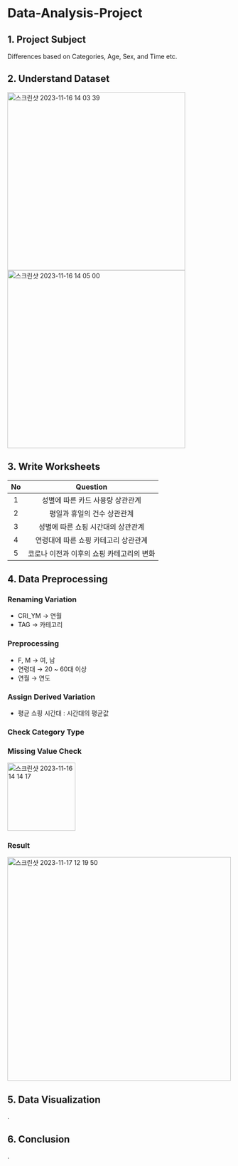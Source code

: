 # Data-Analysis-Project

## 1. Project Subject

Differences based on Categories, Age, Sex, and Time etc.

## 2. Understand Dataset

 <img width="400" heigh="380" alt="스크린샷 2023-11-16 14 03 39" src="https://github.com/hyunsoi/Data-Analysis-Project/assets/102220333/50a589bd-a8be-4714-9fb7-326b01205cbe">
 <img width="400" heigh="380" alt="스크린샷 2023-11-16 14 05 00" src="https://github.com/hyunsoi/Data-Analysis-Project/assets/102220333/c714afa7-0f3c-4dba-904a-56e82d20bfc6">

## 3. Write Worksheets
|No|Question|
|:---:|:---:|
|1 | 성별에 따른 카드 사용량 상관관계|
|2 | 평일과 휴일의 건수 상관관계|
|3 | 성별에 따른 쇼핑 시간대의 상관관계|
|4 | 연령대에 따른 쇼핑 카테고리 상관관계|
|5 | 코로나 이전과 이후의 쇼핑 카테고리의 변화 |

## 4. Data Preprocessing

### Renaming Variation
- CRI_YM → 연월
- TAG → 카테고리

### Preprocessing
- F, M → 여, 남
- 연령대 → 20 ~ 60대 이상
- 연월 → 연도

### Assign Derived Variation
- 평균 쇼핑 시간대 : 시간대의 평균값

### Check Category Type


### Missing Value Check
 <img width="153" alt="스크린샷 2023-11-16 14 14 17" src="https://github.com/hyunsoi/Data-Analysis-Project/assets/102220333/b08453f3-1457-4403-b39b-5c6da8c027c5">

### Result
 <img width="503" alt="스크린샷 2023-11-17 12 19 50" src="https://github.com/hyunsoi/Data-Analysis-Project/assets/102220333/dc79434f-8b1a-4c6d-ae0d-3a717ec502b1">



## 5. Data Visualization
.

## 6. Conclusion
.
